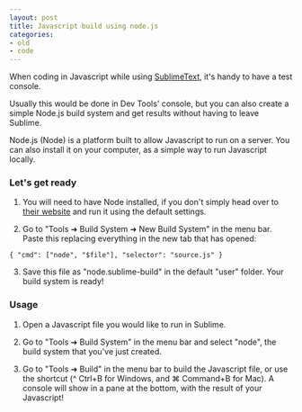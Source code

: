 ```yaml
---
layout: post
title: Javascript build using node.js
categories:
- old
- code
---
```


When coding in Javascript while using [SublimeText](http://www.sublimetext.com/3), it's handy to have a test console.

Usually this would be done in Dev Tools' console, but you can also create a simple Node.js build system and get results without having to leave Sublime.

Node.js (Node) is a platform built to allow Javascript to run on a server. You can also install it on your computer, as a simple way to run Javascript locally.

### Let's get ready

1. You will need to have Node installed, if you don't simply head over to [their website](http://nodejs.org) and run it using the default settings.

2. Go to "Tools ➜ Build System ➜ New Build System" in the menu bar.
Paste this replacing everything in the new tab that has opened:

`{
"cmd": ["node", "$file"],
"selector": "source.js"
}`

3. Save this file as "node.sublime-build" in the default "user" folder. Your build system is ready!

### Usage

1. Open a Javascript file you would like to run in Sublime.

2. Go to "Tools ➜ Build System" in the menu bar and select "node", the build system that you've just created.

3. Go to "Tools ➜ Build" in the menu bar to build the Javascript file, or use the shortcut (^ Ctrl+B for Windows, and ⌘ Command+B for Mac). A console will show in a pane at the bottom, with the result of your Javascript!
